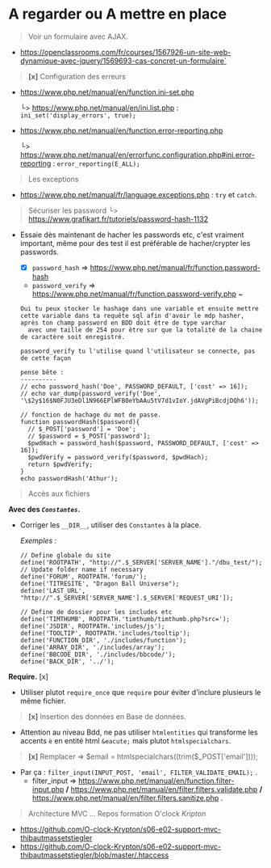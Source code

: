 # A regarder ou A mettre en place

> Voir un formulaire avec AJAX.

- <https://openclassrooms.com/fr/courses/1567926-un-site-web-dynamique-avec-jquery/1569693-cas-concret-un-formulaire`>

> **[x]** Configuration des erreurs

- <https://www.php.net/manual/en/function.ini-set.php>

  └>  <https://www.php.net/manual/en/ini.list.php> : `ini_set('display_errors', true);`

- <https://www.php.net/manual/en/function.error-reporting.php>

  └> <https://www.php.net/manual/en/errorfunc.configuration.php#ini.error-reporting> : `error_reporting(E_ALL);`

> Les exceptions

- <https://www.php.net/manual/fr/language.exceptions.php> : `try` et `catch`.

> Sécuriser les password
└> <https://www.grafikart.fr/tutoriels/password-hash-1132>

- Essaie dès maintenant de hacher les passwords etc, c'est vraiment important, même pour des test il est préférable de hacher/crypter les passwords.

  - [x] `password_hash`   => <https://www.php.net/manual/fr/function.password-hash>
  - `password_verify` => <https://www.php.net/manual/fr/function.password-verify.php>
  ~
  

  ```
  Oui tu peux stocker le hashage dans une variable et ensuite mettre cette variable dans ta requête sql afin d'avoir le mdp hasher, après ton champ password en BDD doit être de type varchar 
    avec une taille de 254 pour être sur que la totalité de la chaine de caractère soit enregistré.

  password_verify tu l'utilise quand l'utilisateur se connecte, pas de cette façon
  ```
  ```
  pense bête :
  ----------
  // echo password_hash('Doe', PASSWORD_DEFAULT, ['cost' => 16]);
  // echo var_dump(password_verify('Doe', '\$2y$16$N0FJU3eDl1N966EPlWFB0eYbAAu5tV7d1vIoY.jdAVgPiBcdjDQh6'));

  // fonction de hachage du mot de passe.
  function passwordHash($password){
    // $_POST['password'] = 'Doe';
    // $password = $_POST['password'];
    $pwdHach = password_hash($password, PASSWORD_DEFAULT, ['cost' => 16]);
    $pwdVerify = password_verify($password, $pwdHach);
    return $pwdVerify;
  }
  echo passwordHash('Athur');
  ```

> Accès aux fichiers 

**Avec des _`Constantes`_.**

- Corriger les `__DIR__`, utiliser des `Constantes` à la place.

    *Exemples :*

    ```
    // Define globale du site
    define('ROOTPATH', "http://".$_SERVER['SERVER_NAME']."/dbu_test/"); // Update folder name if necessary
    define('FORUM', ROOTPATH.'forum/');
    define('TITRESITE', "Dragon Ball Universe");
    define('LAST_URL', "http://".$_SERVER['SERVER_NAME'].$_SERVER['REQUEST_URI']);

    // Define de dossier pour les includes etc
    define('TIMTHUMB', ROOTPATH.'timthumb/timthumb.php?src=');
    define('JSDIR', ROOTPATH.'includes/js');
    define('TOOLTIP', ROOTPATH.'includes/tooltip');
    define('FUNCTION_DIR', './includes/function');
    define('ARRAY_DIR', './includes/array');
    define('BBCODE_DIR', './includes/bbcode/');
    define('BACK_DIR', '../');
    ```

**Require.** [x]

- Utiliser plutot `require_once` que `require` pour éviter d'inclure plusieurs le même fichier.

> **[x]** Insertion des données en Base de données.

- Attention au niveau Bdd, ne pas utiliser `htmlentities` qui transforme les accents `è` en entité html `&eacute;` mais plutot `htmlspecialchars`.

> **[x]** Remplacer => \$email = htmlspecialchars((trim($_POST['email'])));

- Par ça : `filter_input(INPUT_POST, 'email', FILTER_VALIDATE_EMAIL);`
  .
  - filter_input => <https://www.php.net/manual/en/function.filter-input.php> **/** <https://www.php.net/manual/en/filter.filters.validate.php> **/** <https://www.php.net/manual/en/filter.filters.sanitize.php>
  .

> Architecture MVC ... Repos formation O'clock _Kripton_

- <https://github.com/O-clock-Krypton/s06-e02-support-mvc-thibautmassetstiegler>
- <https://github.com/O-clock-Krypton/s06-e02-support-mvc-thibautmassetstiegler/blob/master/.htaccess>
